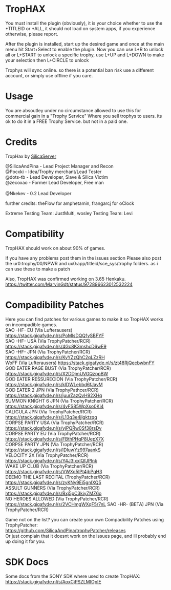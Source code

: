# TropHAX

You must install the plugin (obviously), it is your choice whether to use the *TITLEID or *ALL, it should not load on system apps, if you experience otherwise, please report.

After the plugin is installed, start up the desired game and once at the main menu hit Start+Select to enable the plugin.
Now you can use L+R to unlock all or L+START to unlock a specific trophy, use L+UP and L+DOWN to make your selection
then L+CIRCLE to unlock

Trophys will sync online. so there is a potential ban risk
use a different account, or simply use offline if you care.

# Usage
You are absoutley under no circumstance allowed to use this for commercial gain in a "Trophy Service"
Where you sell trophys to users. its ok to do it in a FREE Trophy Service. but not in a paid one.

# Credits
TropHax by [SilicaServer](https://discord.gg/j4eGHhF)

@SilicaAndPina - Lead Project Manager and Recon                    
@Pocxki - Idea/Trophy merchant/Lead Tester                  
@dots-tb - Lead Developer, Slave & Silica Victim                      
@zecoxao - Former Lead Developer, Free man                                                                                                
@Nkekev - 0.2 Lead Developer            

further credits: theFlow for amphetamin, frangarcj for oClock

Extreme Testing Team: JustMulti, wosley
Testing Team: Levi

# Compatibility 
TropHAX should work on about 90% of games.

If you have any problems post them in the issues section 
Please also post the ur0:trophy/00/NPWR and ux0:app/titleid/sce_sys/trophy folders. as i can use these to make a patch

Also, TropHAX was confirmed working on 3.65 Henkaku.              
https://twitter.com/MarvinGdt/status/972896623012532224            

# Compadibility Patches

Here you can find patches for various games to make it so TropHAX works on incompadible games.                     
SAO -HF- EU (Via Lufterausers) https://stack.gigafyde.nl/s/PoMlsDQQ1ySBFYF                                     
SAO -HF- USA (Via TrophyPatcher/RCR) https://stack.gigafyde.nl/s/4Gc8K3mshcD6wE9            
SAO -HF- JPN (Via TrophyPatcher/RCR) https://stack.gigafyde.nl/s/KvYZzQhC2qLZzRH     
WoFF (Via Lufterausers) https://stack.gigafyde.nl/s/zt48RjQecbwbnFY   
GOD EATER RAGE BUST (Via TrophyPatcher/RCR) https://stack.gigafyde.nl/s/X2DDjmUVGQzppBW            
GOD EATER RESSURECION (Via TrophyPatcher/RCR) https://stack.gigafyde.nl/s/klDWLebbd6fJavM            
GOD EATER 2 JPN (Via TrophyPathcer/RCR) https://stack.gigafyde.nl/s/juurZazQvH92XHq       
SUMMON KNIGHT 6 JPN (Via TrophyPatcher/RCR) https://stack.gigafyde.nl/s/4vFS85WpXso0Ki4            
CALIGULA JPN (Via TrophyPatcher/RCR) https://stack.gigafyde.nl/s/L13q3e4jlgktzqq            
CORPSE PARTY USA (Via TrophyPatcher/RCR) https://stack.gigafyde.nl/s/yjPQRw0Sf38rsDv              
CORPSE PARTY EU (Via TrophyPatcher/RCR) https://stack.gigafyde.nl/s/FBthPHqP8UepX7X           
CORPSE PARTY JPN (Via TrophyPatcher/RCR) https://stack.gigafyde.nl/s/lDIuwYz997aankS      
VELOCITY 2X (Via TrophyPatcher/RCR) https://stack.gigafyde.nl/s/Y4J3IxxIQfJPInk            
WAKE UP CLUB (Via TrophyPatcher/RCR) https://stack.gigafyde.nl/s/VWXd5IPt4jbPqH3              
DEEMO THE LAST RECITAL (TrophyPatcher/RCR) https://stack.gigafyde.nl/s/zyKNy9Ei5gnIXQ5                   
ASSULT GUNNERS (Via TrophyPatcher/RCR) https://stack.gigafyde.nl/s/Bxj5pC3kiyZMZ6o                   
NO HEROES ALLOWED (Via TrophyPatcher/RCR) https://stack.gigafyde.nl/s/2VCHmgWXqF5r7nL
SAO -HR- (BETA) JPN (Via TrophyPatcher/RCR)
        

Game not on the list? you can create your own Compadbility Patches using TrophyPatcher:            
https://github.com/SilicaAndPina/trophyPatcher/releases                      
Or just complain that it doesnt work on the issues page, and ill probably end up doing it for you.                  
# SDK Docs
Some docs from the SONY SDK where used to create TropHAX:
https://stack.gigafyde.nl/s/AoxCjPSZLMIOpIE
